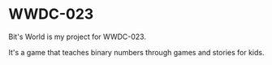 # WWDC-023

Bit's World is my project for WWDC-023.


It's a game that teaches binary numbers through games and stories for kids. 

